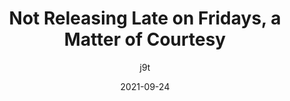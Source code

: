 ---
author: j9t
date: 2021-09-24
permalink: false
tags:
  - releasing
  - processes
target_url: https://meiert.com/en/blog/not-releasing-on-fridays/
title: Not Releasing Late on Fridays, a Matter of Courtesy
---
